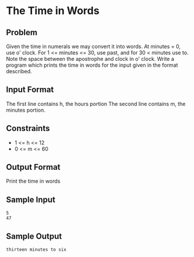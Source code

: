 # The Time in Words
## Problem
Given the time in numerals we may convert it into words.
At minutes = 0, use o' clock. For 1 <= minutes <= 30, use past, and for 30 < minutes use to. Note the space between the apostrophe and clock in o' clock. Write a program which prints the time in words for the input given in the format described.
## Input Format
The first line contains h, the hours portion The second line contains m, the minutes portion.
## Constraints
- 1 <= h <= 12
- 0 <= m <= 60
## Output Format
Print the time in words
## Sample Input
```
5
47
```
## Sample Output
```
thirteen minutes to six
```